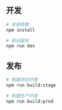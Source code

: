 ## 开发

```bash
# 安装依赖
npm install

# 启动服务
npm run dev
```
## 发布

```bash
# 构建测试环境
npm run build:stage

# 构建生产环境
npm run build:prod
```

